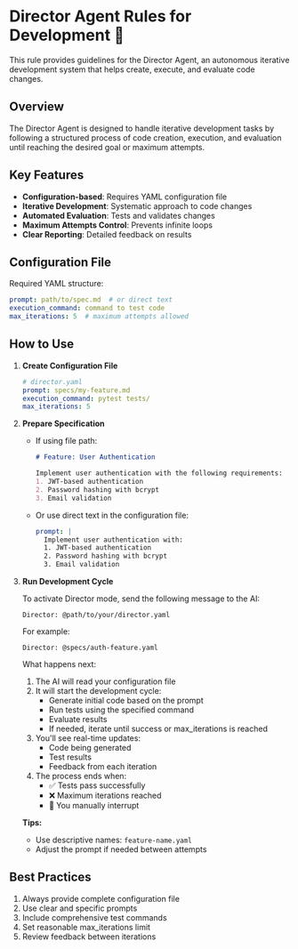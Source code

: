 # Director Agent Rules for Development 🤖

This rule provides guidelines for the Director Agent, an autonomous iterative development system that helps create, execute, and evaluate code changes.

## Overview

The Director Agent is designed to handle iterative development tasks by following a structured process of code creation, execution, and evaluation until reaching the desired goal or maximum attempts.

## Key Features

- **Configuration-based**: Requires YAML configuration file
- **Iterative Development**: Systematic approach to code changes
- **Automated Evaluation**: Tests and validates changes
- **Maximum Attempts Control**: Prevents infinite loops
- **Clear Reporting**: Detailed feedback on results

## Configuration File

Required YAML structure:
```yaml
prompt: path/to/spec.md  # or direct text
execution_command: command to test code
max_iterations: 5  # maximum attempts allowed
```

## How to Use

1. **Create Configuration File**
   ```yaml
   # director.yaml
   prompt: specs/my-feature.md
   execution_command: pytest tests/
   max_iterations: 5
   ```

2. **Prepare Specification**
   - If using file path:
     ```markdown
     # Feature: User Authentication
     
     Implement user authentication with the following requirements:
     1. JWT-based authentication
     2. Password hashing with bcrypt
     3. Email validation
     ```
   - Or use direct text in the configuration file:
     ```yaml
     prompt: |
       Implement user authentication with:
       1. JWT-based authentication
       2. Password hashing with bcrypt
       3. Email validation
     ```

3. **Run Development Cycle**
   
   To activate Director mode, send the following message to the AI:
   ```
   Director: @path/to/your/director.yaml
   ```

   For example:
   ```
   Director: @specs/auth-feature.yaml
   ```

   What happens next:
   1. The AI will read your configuration file
   2. It will start the development cycle:
      - Generate initial code based on the prompt
      - Run tests using the specified command
      - Evaluate results
      - If needed, iterate until success or max_iterations is reached
   3. You'll see real-time updates:
      - Code being generated
      - Test results
      - Feedback from each iteration
   4. The process ends when:
      - ✅ Tests pass successfully
      - ❌ Maximum iterations reached
      - 🛑 You manually interrupt

   **Tips:**
   - Use descriptive names: `feature-name.yaml`
   - Adjust the prompt if needed between attempts

## Best Practices

1. Always provide complete configuration file
2. Use clear and specific prompts
3. Include comprehensive test commands
4. Set reasonable max_iterations limit
5. Review feedback between iterations 